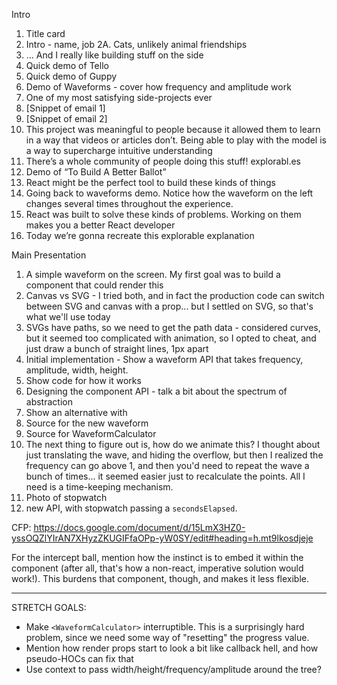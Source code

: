 Intro

1.  Title card
2.  Intro - name, job
    2A. Cats, unlikely animal friendships
3.  … And I really like building stuff on the side
4.  Quick demo of Tello
5.  Quick demo of Guppy
6.  Demo of Waveforms - cover how frequency and amplitude work
7.  One of my most satisfying side-projects ever
8.  [Snippet of email 1]
9.  [Snippet of email 2]
10. This project was meaningful to people because it allowed them to learn in a way that videos or articles don’t. Being able to play with the model is a way to supercharge intuitive understanding
11. There’s a whole community of people doing this stuff! explorabl.es
12. Demo of “To Build A Better Ballot”
13. React might be the perfect tool to build these kinds of things
14. Going back to waveforms demo. Notice how the waveform on the left changes several times throughout the experience.
15. React was built to solve these kinds of problems. Working on them makes you a better React developer
16. Today we’re gonna recreate this explorable explanation

Main Presentation

1.  A simple waveform on the screen. My first goal was to build a component that could render this
2.  Canvas vs SVG - I tried both, and in fact the production code can switch between SVG and canvas with a prop... but I settled on SVG, so that's what we'll use today
3.  SVGs have paths, so we need to get the path data - considered curves, but it seemed too complicated with animation, so I opted to cheat, and just draw a bunch of straight lines, 1px apart
4.  Initial implementation - Show a waveform API that takes frequency, amplitude, width, height.
5.  Show code for how it works
6.  Designing the component API - talk a bit about the spectrum of abstraction
7.  Show an alternative with <WaveformCalculator>
8.  Source for the new waveform
9.  Source for WaveformCalculator
10. The next thing to figure out is, how do we animate this? I thought about just translating the wave, and hiding the overflow, but then I realized the frequency can go above 1, and then you'd need to repeat the wave a bunch of times... it seemed easier just to recalculate the points. All I need is a time-keeping mechanism.
11. Photo of stopwatch
12. new API, with stopwatch passing a `secondsElapsed`.

CFP: https://docs.google.com/document/d/15LmX3HZ0-yssOQZlYIrAN7XHyzZKUGIFfaOPp-yW0SY/edit#heading=h.mt9lkosdjeje

For the intercept ball, mention how the instinct is to embed it within the <Waveform> component (after all, that's how a non-react, imperative solution would work!). This burdens that component, though, and makes it less flexible.

---

STRETCH GOALS:

- Make `<WaveformCalculator>` interruptible.
  This is a surprisingly hard problem, since we need some way of "resetting" the progress value.
- Mention how render props start to look a bit like callback hell, and how pseudo-HOCs can fix that
- Use context to pass width/height/frequency/amplitude around the tree?
